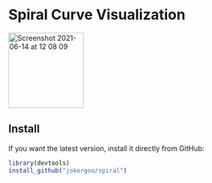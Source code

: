# Spiral Curve Visualization 

<img width="150" alt="Screenshot 2021-06-14 at 12 08 09" src="https://user-images.githubusercontent.com/449218/121876090-723e0900-cd09-11eb-8d0d-82fbeeb83997.png">

## Install

If you want the latest version, install it directly from GitHub:

```r
library(devtools)
install_github("jokergoo/spiral")
```
